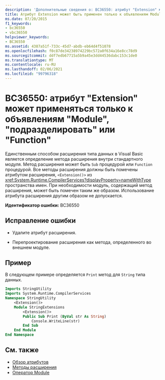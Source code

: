 ```yaml
---
description: 'Дополнительные сведения о: BC36550: атрибут "Extension" может применяться только к объявлениям "Module", "подразделировать" или "Function"'
title: Атрибут Extension может быть применен только к объявлениям Module, Sub или Function
ms.date: 07/20/2015
f1_keywords:
- bc36550
- vbc36550
helpviewer_keywords:
- BC36550
ms.assetid: 4387a51f-733c-45d7-abdb-eb64d4f51078
ms.openlocfilehash: f0c87de34238974229bc572a0f634a16e8cc78d9
ms.sourcegitcommit: ddf7edb67715a5b9a45e3dd44536dabc153c1de0
ms.translationtype: MT
ms.contentlocale: ru-RU
ms.lasthandoff: 02/06/2021
ms.locfileid: "99796318"
---
```

# <a name="bc36550-extension-attribute-can-be-applied-only-to-module-sub-or-function-declarations"></a>BC36550: атрибут "Extension" может применяться только к объявлениям "Module", "подразделировать" или "Function"

Единственным способом расширения типа данных в Visual Basic является определение метода расширения внутри стандартного модуля. Метод расширения может быть `Sub` процедурой или `Function` процедурой. Все методы расширения должны быть помечены атрибутом расширения, `<Extension()>` из <xref:System.Runtime.CompilerServices?displayProperty=nameWithType> пространства имен. При необходимости модуль, содержащий метод расширения, может быть помечен таким же образом. Использование атрибута расширения другим образом не допускается.

**Идентификатор ошибки:** BC36550

## <a name="to-correct-this-error"></a>Исправление ошибки

- Удалите атрибут расширения.

- Перепроектирование расширения как метода, определенного во внешнем модуле.

## <a name="example"></a>Пример

В следующем примере определяется `Print` метод для `String` типа данных.

```vb
Imports StringUtility
Imports System.Runtime.CompilerServices
Namespace StringUtility
    <Extension()>
    Module StringExtensions
        <Extension()>
        Public Sub Print (ByVal str As String)
            Console.WriteLine(str)
        End Sub
    End Module
End Namespace
```

## <a name="see-also"></a>См. также

- [Обзор атрибутов](../../programming-guide/concepts/attributes/index.md)
- [Методы расширения](../../programming-guide/language-features/procedures/extension-methods.md)
- [Оператор Module](../statements/module-statement.md)
